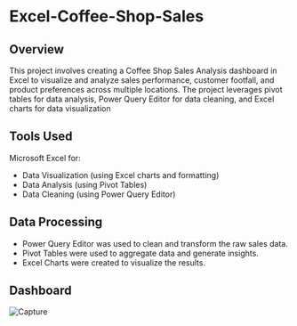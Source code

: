 # Excel-Coffee-Shop-Sales
## Overview
This project involves creating a Coffee Shop Sales Analysis dashboard in Excel to visualize and analyze sales performance, customer footfall, and product preferences across multiple locations. The project leverages pivot tables for data analysis, Power Query Editor for data cleaning, and Excel charts for data visualization
## Tools Used
Microsoft Excel for:
- Data Visualization (using Excel charts and formatting)
- Data Analysis (using Pivot Tables)
- Data Cleaning (using Power Query Editor)
## Data Processing
- Power Query Editor was used to clean and transform the raw sales data.
- Pivot Tables were used to aggregate data and generate insights.
- Excel Charts were created to visualize the results.
## Dashboard
![Capture](https://github.com/user-attachments/assets/97f681de-0b10-49e6-9ace-aa486e574e41)
